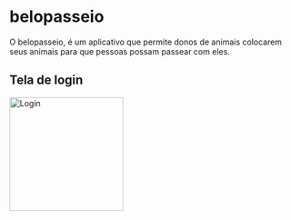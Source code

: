 # belopasseio

O belopasseio, é um aplicativo que permite donos de animais colocarem seus animais para que pessoas possam passear com eles.


## Tela de login
<img src="https://github.com/Anfacibry/beloPasseio/blob/main/assets/images/belopasseio.png?raw=true" 
alt="Login" height="200">